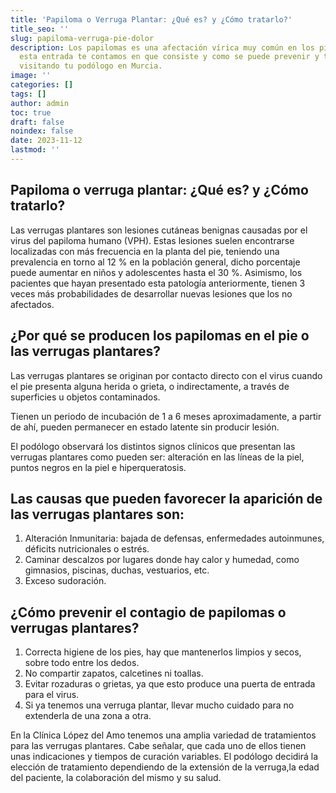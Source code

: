 ```yaml
---
title: 'Papiloma o Verruga Plantar: ¿Qué es? y ¿Cómo tratarlo?'
title_seo: ''
slug: papiloma-verruga-pie-dolor
description: Los papilomas es una afectación vírica muy común en los pies. En
  esta entrada te contamos en que consiste y como se puede prevenir y tratar
  visitando tu podólogo en Murcia.
image: ''
categories: []
tags: []
author: admin
toc: true
draft: false
noindex: false
date: 2023-11-12
lastmod: ''
---
```

## Papiloma o verruga plantar: ¿Qué es? y ¿Cómo tratarlo?

Las verrugas plantares son lesiones cutáneas benignas causadas por el virus del papiloma humano (VPH). Estas lesiones suelen encontrarse localizadas con más frecuencia en la planta del pie, teniendo una prevalencia en torno al 12 % en la población general, dicho porcentaje puede aumentar en niños y adolescentes hasta el 30 %. Asimismo, los pacientes que hayan presentado esta patología anteriormente, tienen 3 veces más probabilidades de desarrollar nuevas lesiones que los no afectados.

## ¿Por qué se producen los papilomas en el pie o las verrugas plantares?

Las verrugas plantares se originan por contacto directo con el virus cuando el pie presenta alguna herida o grieta, o indirectamente, a través de superficies u objetos contaminados.

Tienen un periodo de incubación de 1 a 6 meses aproximadamente, a partir de ahí, pueden permanecer en estado latente sin producir lesión.

El podólogo observará los distintos signos clínicos que presentan las verrugas plantares como pueden ser: alteración en las líneas de la piel, puntos negros en la piel e hiperqueratosis.

## Las causas que pueden favorecer la aparición de las verrugas plantares son:

1. Alteración Inmunitaria: bajada de defensas, enfermedades autoinmunes, déficits nutricionales o estrés.
1. Caminar descalzos por lugares donde hay calor y humedad, como gimnasios, piscinas, duchas, vestuarios, etc.
1. Exceso sudoración.

## ¿Cómo prevenir el contagio de papilomas o verrugas plantares?

1. Correcta higiene de los pies, hay que mantenerlos limpios y secos, sobre todo entre los dedos.
1. No compartir zapatos, calcetines ni toallas.
1. Evitar rozaduras o grietas, ya que esto produce una puerta de entrada para el virus.
1. Si ya tenemos una verruga plantar, llevar mucho cuidado para no extenderla de una zona a otra.

En la Clínica López del Amo tenemos una amplia variedad de tratamientos para las verrugas plantares. Cabe señalar, que cada uno de ellos tienen unas indicaciones y tiempos de curación variables. El podólogo decidirá la elección de tratamiento dependiendo de la extensión de la verruga,la edad del paciente, la colaboración del mismo y su salud.
